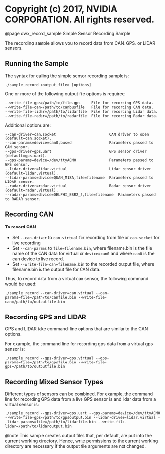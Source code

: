 # Copyright (c) 2017, NVIDIA CORPORATION.  All rights reserved.

@page dwx_record_sample Simple Sensor Recording Sample

The recording sample allows you to record data from CAN, GPS, or
LiDAR sensors.

## Running the Sample

The syntax for calling the simple sensor recording sample is:

    ./sample_record <output_file> [options]

One or more of the following output file options is required:

    --write-file-gps=/path/to/file.gps     File for recording GPS data.
    --write-file-can=/path/to/canbusfile   File for recording CAN data.
    --write-file-lidar=/path/to/lidarfile  File for recording Lidar data.
    --write-file-radar=/path/to/radarfile  File for recording Radar data.

Additional options are:

    --can-driver=can.socket                        CAN driver to open (default=can.socket).
    --can-params=device=can0,bus=d                 Parameters passed to CAN sensor.
    --gps-driver=gps.uart                          GPS sensor driver (default=gps.uart).
    --gps-params=device=/dev/ttyACM0               Parameters passed to GPS sensor.
    --lidar-driver=lidar.virtual                   Lidar sensor driver (default=lidar.virtual).
    --lidar-params=device=QUAN_M18A,file=filename  Parameters passed to LIDAR sensor.
    --radar-driver=radar.virtual                   Radar sensor driver (default=radar.virtual).
    --radar-params=device=DELPHI_ESR2_5,file=filename  Parameters passed to RADAR sensor.

## Recording CAN ##

#### To record CAN ####

- Set `--can-driver` to `can.virtual` for recording from file
  or `can.socket` for live recording.
- Set `--can-params` to `file=filename.bin`, where
  filename.bin is the file name of the CAN data for virtual or `device=can0`
  and where `can0` is the can device to live record.
- Set  `--write-file-can=filename.bin` to the recorded output file,
  where filename.bin is the output file for
  CAN data.

Thus, to record data from a virtual can sensor, the following command would be used:

    ./sample_record --can-driver=can.virtual --can-params=file=/path/to/canfile.bin --write-file-can=/path/to/outputfile.bin


## Recording GPS and LIDAR ##

GPS and LIDAR take command-line options that are similar to the CAN options.

For example, the command line for recording gps data from a virtual gps sensor is:

    ./sample_record --gps-driver=gps.virtual --gps-params=file=/path/to/gpsfile.bin --write-file-gps=/path/to/outputfile.bin

## Recording Mixed Sensor Types

Different types of sensors can be combined. For example, the command line for
recording GPS data from a live GPS sensor is and lidar data from a virtual sensor is:

    ./sample_record --gps-driver=gps.uart --gps-params=device=/dev/ttyACM0 --write-file-gps=/path/to/gpsoutput.bin --lidar-driver=lidar.virtual --lidar-params=file=/path/to/lidarfile.bin --write-file-lidar=/path/to/lidaroutput.bin


@note This sample creates output files that, per default, are put into the
current working directory. Hence, write permissions to the current working
directory are necessary if the output file arguments are not changed.
